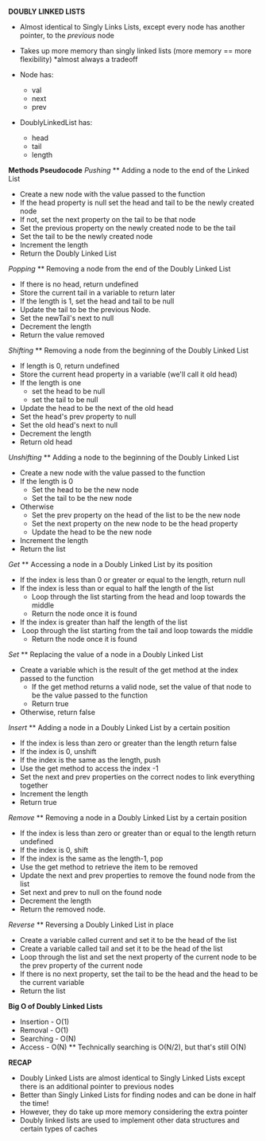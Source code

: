**DOUBLY LINKED LISTS**
- Almost identical to Singly Links Lists, except every node has another pointer, to the *previous* node
- Takes up more memory than singly linked lists (more memory == more flexibility) *almost always a tradeoff
  
- Node has:
  - val
  - next
  - prev

- DoublyLinkedList has:
  - head
  - tail
  - length 

**Methods Pseudocode**
*Pushing*
** Adding a node to the end of the Linked List
- Create a new node with the value passed to the function
- If the head property is null set the head and tail to be the newly created node 
- If not, set the next property on the tail to be that node
- Set the previous property on the newly created node to be the tail
- Set the tail to be the newly created node
- Increment the length
- Return the Doubly Linked List

*Popping*
** Removing a node from the end of the Doubly Linked List
- If there is no head, return undefined
- Store the current tail in a variable to return later
- If the length is 1, set the head and tail to be null
- Update the tail to be the previous Node.
- Set the newTail's next to null
- Decrement the length
- Return the value removed

*Shifting*
** Removing a node from the beginning of the Doubly Linked List
- If length is 0, return undefined
- Store the current head property in a variable (we'll call it old head)
- If the length is one
  - set the head to be null
  - set the tail to be null
- Update the head to be the next of the old head
- Set the head's prev property to null
- Set the old head's next to null
- Decrement the length
- Return old head

*Unshifting*
** Adding a node to the beginning of the Doubly Linked List
- Create a new node with the value passed to the function
- If the length is 0
  - Set the head to be the new node
  - Set the tail to be the new node
- Otherwise
  - Set the prev property on the head of the list to be the new node
  - Set the next property on the new node to be the head property 
  - Update the head to be the new node
- Increment the length
- Return the list

*Get*
** Accessing a node in a Doubly Linked List by its position
- If the index is less than 0 or greater or equal to the length, return null
- If the index is less than or equal to half the length of the list
  - Loop through the list starting from the head and loop towards the middle
  - Return the node once it is found
- If the index is greater than half the length of the list
- ​ Loop through the list starting from the tail and loop towards the middle
  - Return the node once it is found

*Set*
** Replacing the value of a node in a Doubly Linked List
- Create a variable which is the result of the get method at the index passed to the function
  - If the get method returns a valid node, set the value of that node to be the value passed to the function
  - Return true
- Otherwise, return false

*Insert*
** Adding a node in a Doubly Linked List by a certain position
- If the index is less than zero or greater than the length return false
- If the index is 0, unshift
- If the index is the same as the length, push
- Use the get method to access the index -1
- Set the next and prev properties on the correct nodes to link everything together
- Increment the length 
- Return true

*Remove*
** Removing a node in a Doubly Linked List by a certain position
- If the index is less than zero or greater than or equal to the length return undefined
- If the index is 0, shift
- If the index is the same as the length-1, pop
- Use the get method to retrieve the item to be removed
- Update the next and prev properties to remove the found node from the list
- Set next and prev to null on the found node
- Decrement the length
- Return the removed node.

*Reverse*
** Reversing a Doubly Linked List in place
- Create a variable called current and set it to be the head of the list
- Create a variable called tail and set it to be the head of the list
- Loop through the list and set the next property of the current node to be the prev property of the current node
- If there is no next property, set the tail to be the head and the head to be the current variable
- Return the list


**Big O of Doubly Linked Lists**
- Insertion - O(1)
- Removal - O(1)
- Searching - O(N)
- Access - O(N)
** Technically searching is O(N/2), but that's still O(N)

**RECAP**
- Doubly Linked Lists are almost identical to Singly Linked Lists except there is an additional pointer to previous nodes
- Better than Singly Linked Lists for finding nodes and can be done in half the time!
- However, they do take up more memory considering the extra pointer
- Doubly linked lists are used to implement other data structures and certain types of caches